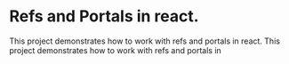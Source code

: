 # Refs and Portals in react.

This project demonstrates how to work with refs and portals in react.
This project demonstrates how to work with refs and portals in